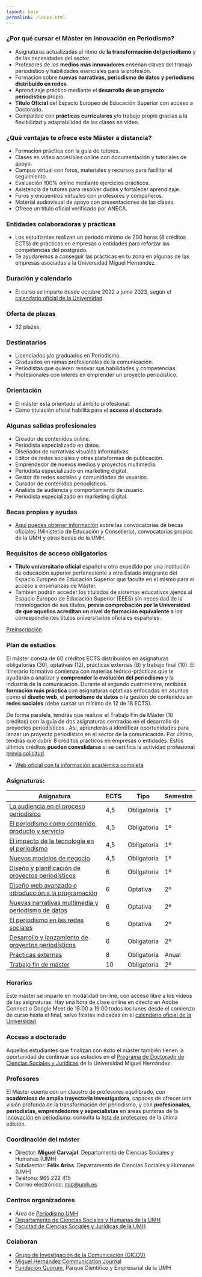 ```yaml
---
layout: base
permalink: /index.html
---
```

### ¿Por qué cursar el Máster en Innovación en Periodismo?

- Asignaturas actualizadas al ritmo de **la transformación del periodismo** y de las necesidades del sector. 
- Profesores de los **medios más innovadores** enseñan claves del trabajo periodístico y habilidades esenciales para la profesión.
- Formación sobre **nuevas narrativas, periodismo de datos y periodismo distribuido en redes**.
- Aprendizaje práctico mediante el **desarrollo de un proyecto periodístico** propio.
- **Título Oficial** del Espacio Europeo de Educación Superior con acceso a Doctorado.
- Compatible con **prácticas curriculares** y/o trabajo propio gracias a la flexibilidad y adaptabilidad de las clases en vídeo.

### ¿Qué ventajas te ofrece este Máster a distancia?

- Formación práctica con la guía de tutores.
- Clases en vídeo accesibles online con documentación y tutoriales de apoyo.
- Campus virtual con foros, materiales y recursos para facilitar el seguimiento.
- Evaluación 100% online mediante ejercicios prácticos.
- Asistencia de tutores para resolver dudas y fortalecer aprendizaje.
- Foros y encuentros virtuales con profesores y compañeros.
- Material audiovisual de apoyo con presentaciones de las clases.
- Ofrece un título oficial verificado por ANECA.

### Entidades colaboradoras y prácticas

- Los estudiantes realizan un período mínimo de 200 horas (8 créditos ECTS) de prácticas en empresas o entidades para reforzar las competencias del postgrado.
- Te ayudaremos a conseguir las prácticas en tu zona en algunas de las empresas asociadas a la Universidad Miguel Hernández.

### Duración y calendario

- El curso se imparte desde octubre 2022 a junio 2023, según el [calendario oficial de la Universidad](https://www.umh.es/contenido/PDI/:calendario/datos_es.html).

### Oferta de plazas  

- 32 plazas.

### Destinatarios 

- Licenciados y/o graduados en Periodismo.
- Graduados en ramas profesionales de la comunicación. 
- Periodistas que quieren renovar sus habilidades y competencias.
- Profesionales con interés en emprender un proyecto periodístico.

### Orientación 

- El máster está orientado al ámbito profesional. 
- Como titulación oficial habilita para el **acceso al doctorado**.

### Algunas salidas profesionales 

- Creador de contenidos online.
- Periodista especializado en datos.
- Diseñador de narrativas visuales informativas.
- Editor de redes sociales y otras plataformas de publicación.
- Emprendedor de nuevos medios y proyectos multimedia.
- Periodista especializado en marketing digital.
- Gestor de redes sociales y comunidades de usuarios.
- Curador de contenidos periodísticos.
- Analista de audiencia y comportamiento de usuario.
- Periodista especializado en marketing digital.

### Becas propias y ayudas  

- [Aquí puedes obtener información](https://estudios.umh.es/becas/) sobre las convocatorias de becas oficiales (Ministerio de Educación y Conselleria), convocatorias propias de la UMH y otras becas de la UMH. 

### Requisitos de acceso obligatorios 

- **Título universitario oficial** español u otro expedido por una institución de educación superior perteneciente a otro Estado integrante del Espacio Europeo de Educación Superior que faculte en el mismo para el acceso a enseñanzas de Máster. 
- También podrán acceder los titulados de sistemas educativos ajenos al Espacio Europeo de Educación Superior (EEES) sin necesidad de la homologación de sus títulos, **previa comprobación por la Universidad de que aquellos acreditan un nivel de formación equivalente** a los correspondientes títulos universitarios oficiales españoles.

<a href="http://estudios.umh.es/acceso/masters/preinscripcion/" target="_blank" class="btn btn-primary btn-lg btn-block">Preinscripción</a>

### Plan de estudios 

El máster consta de 60 créditos ECTS distribuidos en asignaturas obligatorias (30), optativas (12), prácticas externas (8) y trabajo final (10). El itinerario formativo comienza con materias teórico-prácticas que te ayudarán a analizar y **comprender la evolución del periodismo** y la industria de la comunicación. Durante el segundo cuatrimestre, recibirás **formación más práctica** con asignaturas optativas enfocadas en asuntos como el **diseño web**, el **periodismo de datos** o la gestión de contenidos en **redes sociales** (debe cursar un mínimo de 12 de 18 ECTS). 

De forma paralela, tendrás que realizar el Trabajo Fin de Máster (10 créditos) con la guía de dos asignaturas centradas en el desarrollo de proyectos periodísticos . Así, aprenderás a identificar oportunidades para lanzar un proyecto periodístico en el sector de la comunicación. Por último, tendrás que cubrir 8 créditos prácticos en empresas o entidades. Estos últimos créditos **pueden convalidarse** si se certifica la actividad profesional [previa solicitud](http://estudios.umh.es/reconocimiento-creditos/masteres/experiencia-profesional-y-laboral/).

- [Web oficial con la información académica completa](https://www.umh.es/contenido/Estudios/:tit_m_182/datos_es.html)

### Asignaturas:
<div class="table-responsive small">
<table class="table table-sm">
  <thead class="thead-inverse">
    <tr>
      <th>Asignatura</th>
      <th>ECTS</th>
      <th>Tipo</th>
      <th>Semestre</th>
    </tr>
  </thead>
  <tbody>
    <tr>
    <td><a href="http://www.umh.es/contenido/pas/:asi_m_3018/datos_es.html" target="_blank">La audiencia en el proceso periodísico</a></td>
      <td>4,5</td>
      <td>Obligatoria</td>
      <td>1º</td>
    </tr>
    <tr>
      <td><a href=" http://www.umh.es/contenido/pas/:asi_m_3019/datos_es.html" target="_blank">El periodismo como contenido, producto y servicio</a></td>
      <td>4,5</td>
      <td>Obligatoria</td>
      <td>1º</td>
    </tr>
    <tr>
      <td><a href=" http://www.umh.es/contenido/pas/:asi_m_3021/datos_es.html" target="_blank">El impacto de la tecnología en el periodismo</a></td>
      <td>4,5</td>
      <td>Obligatoria</td>
      <td>1º</td>
    </tr>
    <tr>    
      <td><a href=" http://www.umh.es/contenido/pas/:asi_m_3020/datos_es.html" target="_blank">Nuevos modelos de negocio</a></td>
      <td>4,5</td>
      <td>Obligatoria</td>
      <td>1º</td>
    </tr>
    <tr>    
      <td><a href=" http://www.umh.es/contenido/pas/:asi_m_3022/datos_es.html" target="_blank">Diseño y planificación de proyectos periodísticos</a></td>
      <td>6</td>
      <td>Obligatoria</td>
      <td>1º</td>
    </tr>
    <tr>    
      <td><a href=" http://www.umh.es/contenido/pas/:asi_m_3026/datos_es.html" target="_blank">Diseño web avanzado e introducción a la programación</a></td>
      <td>6</td>
      <td>Optativa</td>
      <td>2º</td>
    </tr>
    <tr>    
      <td><a href=" http://www.umh.es/contenido/pas/:asi_m_3024/datos_es.html" target="_blank">Nuevas narrativas multimedia y periodismo de datos</a></td>
      <td>6</td>
      <td>Optativa</td>
      <td>2º</td>
    </tr>
    <tr>    
      <td><a href=" http://www.umh.es/contenido/pas/:asi_m_3025/datos_es.html" target="_blank">El periodismo en las redes sociales</a></td>
      <td>6</td>
      <td>Optativa</td>
      <td>2º</td>
    </tr>
    <tr>    
    <td><a href=" http://www.umh.es/contenido/pas/:asi_m_3023/datos_es.html" target="_blank">Desarrollo y lanzamiento de proyectos periodísticos</a></td>
      <td>6</td>
      <td>Obligatoria</td>
      <td>2º</td>
    </tr>
    <tr>    
      <td><a href=" http://www.umh.es/contenido/pas/:asi_m_3027/datos_es.html" target="_blank">Prácticas externas</a></td>
      <td>8</td>
      <td>Obligatoria</td>
      <td>Anual</td>
    </tr>
    <tr>    
    <td><a href=" http://www.umh.es/contenido/pas/:asi_m_3028/datos_es.html" target="_blank">Trabajo fin de máster</a></td>
      <td>10</td>
      <td>Obligatoria</td>
      <td>2º</td>
    </tr>
  </tbody>
</table>
</div>

### Horarios 

Este máster se imparte en modalidad on-line, con acceso libre a los vídeos de las asignaturas. Hay una hora de clase online en directo en Adobe Connect o Google Meet de 18:00 a 19:00 todos los lunes desde el comienzo de curso hasta el final, salvo fiestas indicadas en el [calendario oficial de la Universidad](https://www.umh.es/contenido/PDI/:calendario/datos_es.html).

### Acceso a doctorado  

Aquellos estudiantes que finalizan con éxito el máster también tienen la oportunidad de continuar sus estudios en el [Programa de Doctorado de Ciencias Sociales y Jurídicas](http://www.umh.es/contenido/PAS/:tit_d_254/datos_es.html) de la Universidad Miguel Hernández. 


### Profesores 

El Máster cuenta con un claustro de profesores equilibrado, con **académicos de amplia trayectoria investigadora**, capaces de ofrecer una visión profunda de la transformación del periodismo, y con **profesionales, periodistas, emprendedores y especialistas** en áreas punteras de la [innovación en periodismo](http://mip.umh.es/ranking/): consulta la [lista de profesores](profesores.html) de la última edición.

### Coordinación del máster 

- Director: **Miguel Carvajal**. Departamento de Ciencias Sociales y Humanas (UMH)
- Subdirector: **Félix Arias**. Departamento de Ciencias Sociales y Humanas (UMH)
- Teléfono: 965 222 415
- Correo electrónico: [mip@umh.es](mailto:mip@umh.es)

### Centros organizadores

- Área de [Periodismo UMH](http://periodismo.umh.es/)
- [Departamento de Ciencias Sociales y Humanas de la UMH](https://socialesyhumanas.umh.es/)
- [Facultad de Ciencias Sociales y Jurídicas de la UMH](https://fcsjelche.umh.es/)

### Colaboran

- [Grupo de Investigación de la Comunicación (GICOV)](http://gicov.edu.umh.es/)
- [Miguel Hernández Communication Journal](http://mhjournal.org/)
- [Fundación Quorum](http://www.parquecientificoumh.es/), Parque Científico y Empresarial de la UMH